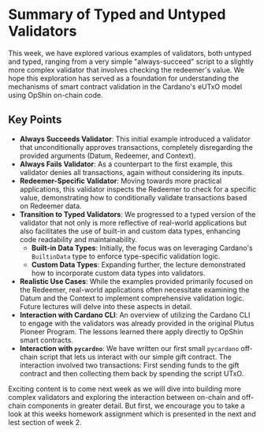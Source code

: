 <!-- [NOTES TO PRESENTER]
This is just a summary of parts 1-3. So it can also be quite short.
-->

# Summary of Typed and Untyped Validators

This week, we have explored various examples of validators, both untyped and typed, ranging from a very simple "always-succeed" script to a slightly more complex validator that involves checking the redeemer's value. We hope this exploration has served as a foundation for understanding the mechanisms of smart contract validation in the Cardano's eUTxO model using OpShin on-chain code.

## Key Points

- **Always Succeeds Validator**: This initial example introduced a validator that unconditionally approves transactions, completely disregarding the provided arguments (Datum, Redeemer, and Context).
- **Always Fails Validator**: As a counterpart to the first example, this validator denies all transactions, again without considering its inputs.
- **Redeemer-Specific Validator**: Moving towards more practical applications, this validator inspects the Redeemer to check for a specific value, demonstrating how to conditionally validate transactions based on Redeemer data.
- **Transition to Typed Validators**: We progressed to a typed version of the validator that not only is more reflective of real-world applications but also facilitates the use of built-in and custom data types, enhancing code readability and maintainability.
    - **Built-in Data Types**: Initially, the focus was on leveraging Cardano's `BuiltinData` type to enforce type-specific validation logic.
    - **Custom Data Types**: Expanding further, the lecture demonstrated how to incorporate custom data types into validators.
- **Realistic Use Cases**: While the examples provided primarily focused on the Redeemer, real-world applications often necessitate examining the Datum and the Context to implement comprehensive validation logic. Future lectures will delve into these aspects in detail.
- **Interaction with Cardano CLI**: An overview of utilizing the Cardano CLI to engage with the validators was already provided in the original Plutus Pioneer Program. The lessons learned there apply directly to OpShin smart contracts.
- **Interaction with `pycardno`**: We have written our first small `pycardano` off-chain script that lets us interact with our simple gift contract. The interaction involved two transactions: First sending funds to the gift contract and then collecting them back by spending the script UTxO.

Exciting content is to come next week as we will dive into building more complex validators and exploring the interaction between on-chain and off-chain components in greater detail. But first, we encourage you to take a look at this weeks homework assignment which is presented in the next and lest section of week 2.